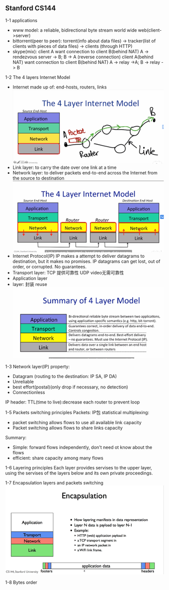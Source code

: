 ## Stanford CS144

1-1 applications
- www model: a reliable, bidirectional byte stream
world wide web(client->server)
- bittorrent(peer to peer): torrent(info about data files) -> tracker(list of clients with pieces of data files) -> clients
(through HTTP)
- skype(mix): client A want connection to client B(behind NAT)
A -> rendezvous server -> B; B -> A (reverse connection)
client A(behind NAT) want connection to client B(behind NAT)
A -> relay ->A; B -> relay -> B

1-2 The 4 layers Internet Model
- Internet made up of: end-hosts, routers, links
![Internet model](./pictures/Internet.png)
- Link layer: to carry the date over one link at a time
- Network layer: to deliver packets end-to-end across the Internet from the source to destination
![Network layer](./pictures/Networklayer.png)
- Internet Protocol(IP)
IP makes a attempt to deliver datagrams to destination, but it makes no promises.
IP datagrams can get lost, out of order, or corrupted. No guarantees.
- Transport layer: 
TCP 提供可靠性
UDP video无需可靠性
- Application layer
- layer: 封装 reuse
![Summary](./pictures/Summary4layer.png)

1-3 Network layer(IP)
property:
- Datagram (routing to the destination: IP SA, IP DA)
- Unreliable
- best effort(postal)(only drop if necessary, no detection)
- Connectionless

IP header:
TTL(time to live):decrease each router to prevent loop

1-5 Packets switching principles
Packets: IP包
statistical multiplexing:
- packet switching allows flows to use all available link capacity
- Packet switching allows flows to share links capacity

Summary:
- Simple: forward flows independently, don't need ot know about the flows
- efficient: share capacity among many flows

1-6 Layering principles
Each layer provides servises to the upper layer, using the servises of the layers below and its own private proceedings.

1-7 Encapsulation
layers and packets switching
![Encapsulate](./pictures/Encapsulate.png)

1-8 Bytes order
